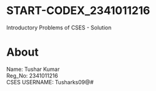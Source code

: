 # START-CODEX_2341011216
Introductory Problems of CSES - Solution
# About
Name: Tushar Kumar <br/>
Reg_No: 2341011216 <br/>
CSES USERNAME: Tusharks09@#

